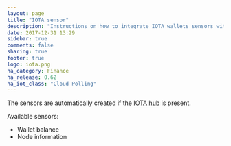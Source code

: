 ```yaml
---
layout: page
title: "IOTA sensor"
description: "Instructions on how to integrate IOTA wallets sensors with Home Assistant."
date: 2017-12-31 13:29
sidebar: true
comments: false
sharing: true
footer: true
logo: iota.png
ha_category: Finance
ha_release: 0.62
ha_iot_class: "Cloud Polling"
---
```


The sensors are automatically created if the [IOTA hub](/components/iota/) is present.

Available sensors:

- Wallet balance
- Node information
